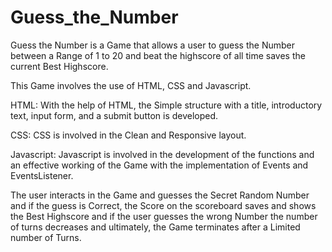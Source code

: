 # Guess_the_Number
Guess the Number is a Game that allows a user to guess the Number between a Range of 1 to 20 and beat the highscore of all time saves the current Best Highscore.

This Game involves the use of HTML, CSS and Javascript.

HTML:
With the help of HTML, the Simple structure with a title, introductory text, input form, and a submit button is developed.

CSS:
CSS is involved in the Clean and Responsive layout.

Javascript:
Javascript is involved in the development of the functions and an effective working of the Game with the implementation of Events and EventsListener. 

The user interacts in the Game and guesses the Secret Random Number and if the guess is Correct, the Score on the scoreboard saves and shows the Best Highscore and if the 
user guesses the wrong Number the number of turns decreases and ultimately, the Game terminates after a Limited number of Turns.

